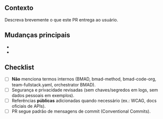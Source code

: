 ## Contexto
Descreva brevemente o que este PR entrega ao usuário.

## Mudanças principais
-
-

## Checklist
- [ ] **Não** menciona termos internos (BMAD, bmad-method, bmad-code-org, team-fullstack.yaml, orchestrator BMAD).
- [ ] Segurança e privacidade revisadas (sem chaves/segredos em logs, sem dados pessoais em exemplos).
- [ ] Referências **públicas** adicionadas quando necessário (ex.: WCAG, docs oficiais de APIs).
- [ ] PR segue padrão de mensagens de commit (Conventional Commits).
